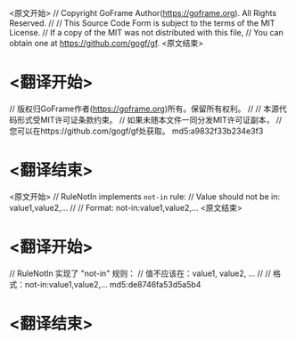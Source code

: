 
<原文开始>
// Copyright GoFrame Author(https://goframe.org). All Rights Reserved.
//
// This Source Code Form is subject to the terms of the MIT License.
// If a copy of the MIT was not distributed with this file,
// You can obtain one at https://github.com/gogf/gf.
<原文结束>

# <翻译开始>
// 版权归GoFrame作者(https://goframe.org)所有。保留所有权利。
//
// 本源代码形式受MIT许可证条款约束。
// 如果未随本文件一同分发MIT许可证副本，
// 您可以在https://github.com/gogf/gf处获取。 md5:a9832f33b234e3f3
# <翻译结束>


<原文开始>
// RuleNotIn implements `not-in` rule:
// Value should not be in: value1,value2,...
//
// Format: not-in:value1,value2,...
<原文结束>

# <翻译开始>
// RuleNotIn 实现了 "not-in" 规则：
// 值不应该在：value1, value2, ...
//
// 格式：not-in:value1,value2,... md5:de8746fa53d5a5b4
# <翻译结束>

